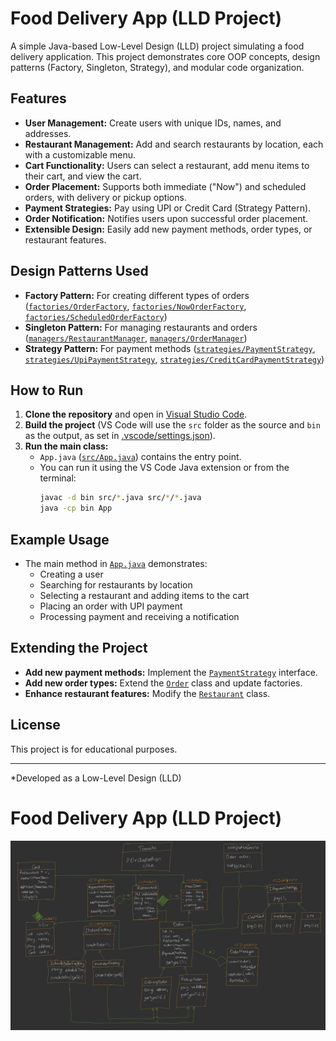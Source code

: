 # Food Delivery App (LLD Project)

A simple Java-based Low-Level Design (LLD) project simulating a food delivery application. This project demonstrates core OOP concepts, design patterns (Factory, Singleton, Strategy), and modular code organization.

## Features

- **User Management:** Create users with unique IDs, names, and addresses.
- **Restaurant Management:** Add and search restaurants by location, each with a customizable menu.
- **Cart Functionality:** Users can select a restaurant, add menu items to their cart, and view the cart.
- **Order Placement:** Supports both immediate ("Now") and scheduled orders, with delivery or pickup options.
- **Payment Strategies:** Pay using UPI or Credit Card (Strategy Pattern).
- **Order Notification:** Notifies users upon successful order placement.
- **Extensible Design:** Easily add new payment methods, order types, or restaurant features.


## Design Patterns Used

- **Factory Pattern:** For creating different types of orders ([`factories/OrderFactory`](src/factories/OrderFactory.java), [`factories/NowOrderFactory`](src/factories/NowOrderFactory.java), [`factories/ScheduledOrderFactory`](src/factories/ScheduledOrderFactory.java))
- **Singleton Pattern:** For managing restaurants and orders ([`managers/RestaurantManager`](src/managers/RestaurantManager.java), [`managers/OrderManager`](src/managers/OrderManager.java))
- **Strategy Pattern:** For payment methods ([`strategies/PaymentStrategy`](src/strategies/PaymentStrategy.java), [`strategies/UpiPaymentStrategy`](src/strategies/UpiPaymentStrategy.java), [`strategies/CreditCardPaymentStrategy`](src/strategies/CreditCardPaymentStrategy.java))

## How to Run

1. **Clone the repository** and open in [Visual Studio Code](https://code.visualstudio.com/).
2. **Build the project** (VS Code will use the `src` folder as the source and `bin` as the output, as set in [.vscode/settings.json](.vscode/settings.json)).
3. **Run the main class:**  
   - `App.java` ([`src/App.java`](src/App.java)) contains the entry point.
   - You can run it using the VS Code Java extension or from the terminal:
     ```sh
     javac -d bin src/*.java src/*/*.java
     java -cp bin App
     ```

## Example Usage

- The main method in [`App.java`](src/App.java) demonstrates:
  - Creating a user
  - Searching for restaurants by location
  - Selecting a restaurant and adding items to the cart
  - Placing an order with UPI payment
  - Processing payment and receiving a notification

## Extending the Project

- **Add new payment methods:** Implement the [`PaymentStrategy`](src/strategies/PaymentStrategy.java) interface.
- **Add new order types:** Extend the [`Order`](src/models/Order.java) class and update factories.
- **Enhance restaurant features:** Modify the [`Restaurant`](src/models/Restaurant.java) class.

## License

This project is for educational purposes.

---

*Developed as a Low-Level Design (LLD)


# Food Delivery App (LLD Project)

![UML Diagram](uml.png)

